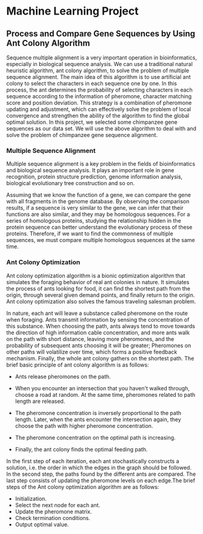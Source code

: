 # Machine Learning Project

## Process and Compare Gene Sequences by Using Ant Colony Algorithm

Sequence multiple alignment is a very important operation in bioinformatics, especially in biological sequence analysis. We can use a traditional natural heuristic algorithm, ant colony algorithm, to solve the problem of multiple sequence alignment. The main idea of this algorithm is to use artificial ant colony to select the characters in each sequence one by one. In this process, the ant determines the probability of selecting characters in each sequence according to the information of pheromone, character matching score and position deviation. This strategy is a combination of pheromone updating and adjustment, which can effectively solve the problem of local convergence and strengthen the ability of the algorithm to find the global optimal solution. In this project, we selected some chimpanzee gene sequences as our data set. We will use the above algorithm to deal with and solve the problem of chimpanzee gene sequence alignment.

### Multiple Sequence Alignment
Multiple sequence alignment is a key problem in the fields of bioinformatics and biological sequence analysis. It plays an important role in gene recognition, protein structure prediction, genome information analysis, biological evolutionary tree construction and so on.

Assuming that we know the function of a gene, we can compare the gene with all fragments in the genome database. By observing the comparison results, if a sequence is very similar to the gene, we can infer that their functions are also similar, and they may be homologous sequences. For a series of homologous proteins, studying the relationship hidden in the protein sequence can better understand the evolutionary process of these proteins. Therefore, if we want to find the commonness of multiple sequences, we must compare multiple homologous sequences at the same time.

### Ant Colony Optimization
Ant colony optimization algorithm is a bionic optimization algorithm that simulates the foraging behavior of real ant colonies in nature. It simulates the process of ants looking for food, it can find the shortest path from the origin, through several given demand points, and finally return to the origin. Ant colony optimization also solves the famous traveling salesman problem.

In nature, each ant will leave a substance called pheromone on the route when foraging. Ants transmit information by sensing the concentration of this substance. When choosing the path, ants always tend to move towards the direction of high information cable concentration, and more ants walk on the path with short distance, leaving more pheromones, and the probability of subsequent ants choosing it will be greater; Pheromones on other paths will volatilize over time, which forms a positive feedback mechanism. Finally, the whole ant colony gathers on the shortest path. The brief basic principle of ant colony algorithm is as follows:

- Ants release pheromones on the path.

- When you encounter an intersection that you haven't walked through, choose a road at random. At the same time, pheromones related to path length are released.

- The pheromone concentration is inversely proportional to the path length. Later, when the ants encounter the intersection again, they choose the path with higher pheromone concentration.

- The pheromone concentration on the optimal path is increasing.

- Finally, the ant colony finds the optimal feeding path.

In the first step of each iteration, each ant stochastically constructs a solution, i.e. the order in which the edges in the graph should be followed. In the second step, the paths found by the different ants are compared. The last step consists of updating the pheromone levels on each edge.The brief steps of the Ant colony optimization algorithm are as follows:
- Initialization.
- Select the next node for each ant.
- Update the pheromone matrix.
- Check termination conditions.
- Output optimal value.

